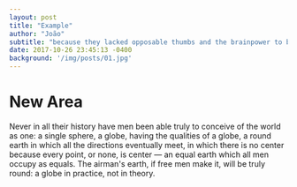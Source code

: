 ```yaml
---
layout: post
title: "Example"
author: "João"
subtitle: "because they lacked opposable thumbs and the brainpower to build a space program."
date: 2017-10-26 23:45:13 -0400
background: '/img/posts/01.jpg'
---
```


# New Area

Never in all their history have men been able truly to conceive of the world as one: a single sphere, a globe, having the qualities of a globe, a round earth in which all the directions eventually meet, in which there is no center because every point, or none, is center — an equal earth which all men occupy as equals. The airman's earth, if free men make it, will be truly round: a globe in practice, not in theory.

